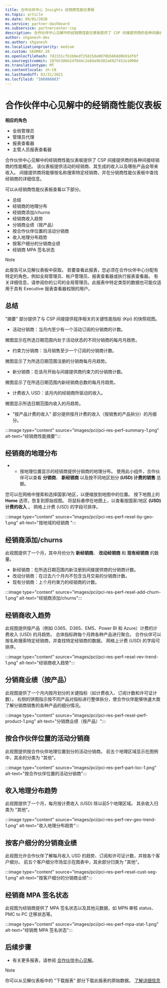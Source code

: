 ```yaml
---
title: 合作伙伴中心 Insights 经销商性能仪表板
ms.topic: article
ms.date: 09/01/2020
ms.service: partner-dashboard
ms.subservice: partnercenter-csp
description: 合作伙伴中心见解中的经销商性能仪表板提供了 CSP 间接提供商的各种间接经销商的性能概述。
author: shganesh-dev
ms.author: shganesh
ms.localizationpriority: medium
ms.custom: SEOMAY.20
ms.openlocfilehash: 7d2331cfb1b0edf25815de0070b5668d0b91df6f
ms.sourcegitcommit: 10765386b2df0d4c2e8da9b302a692f452e1090d
ms.translationtype: MT
ms.contentlocale: zh-CN
ms.lasthandoff: 03/31/2021
ms.locfileid: "106086883"
---
```

# <a name="reseller-performance-dashboard-in-partner-center-insights"></a>合作伙伴中心见解中的经销商性能仪表板

**相应的角色**

- 全局管理员
- 管理员代理
- 报表查看器
- 主管人员报表查看器

合作伙伴中心见解中的经销商性能仪表板提供了 CSP 间接提供商的各种间接经销商的性能概述。 该仪表板提供活动的经销商、其生成的收入以及哪些产品会带来收入。 间接提供商将能够按名称搜索特定经销商，并在分销商性能仪表板中查找经销商的详细信息。

可以从经销商性能仪表板查看以下部分。

- 总结
- 经销商的地理分布
- 经销商添加/churns 
- 经销商收入趋势 
- 分销商业绩（按产品）
- 按合作伙伴位置的活动分销商
- 收入地理分布趋势
- 按客户细分的分销商业绩
- 经销商 MPA 签名状态

 > [!NOTE]
 > 此报告可从见解仪表板中获取。 若要查看此报表，您必须在合作伙伴中心分配有特定的角色，例如全局管理员、帐户管理员、报表查看器或执行报表查看器。 有关详细信息，请参阅你的公司的全局管理员。此报表中特定类型的数据也可能仅适用于具有 Executive 报表查看器权限的用户。

## <a name="summary"></a>总结

"摘要" 部分提供了与 CSP 间接提供程序相关的关键性能指标 (Kpi) 的快照视图。

- 活动分销商：当月内至少有一个活动订阅的分销商的计数。

微图显示在所选日期范围内处于活动状态的不同分销商的每月月趋势。

- 约束力分销商：当月销售至少一个订阅的分销商计数。 

微图显示了为所选日期范围注册的分销商每月月趋势。

- 新分销商：在该月开始与间接提供商约束力的分销商计数。 

微图显示了在所选日期范围内新经销商总数的每月月趋势。

- 计费收入 USD：该月内的经销商所驱动的收入。 

微图显示所选日期范围内收入的月趋势。

- "按产品计费的收入" 部分提供按月计费的收入（按销售的产品拆分）的月细分。 

:::image type="content" source="images/pci/pci-res-perf-summary-1.png" alt-text="经销商性能摘要":::

## <a name="geographical-spread-of-resellers"></a>经销商的地理分布

* * 按地理位置显示的经销商提供分销商的地理分布。 使用此小组件，合作伙伴可以查看 **分销商**、 **新经销商** 以及按不同地区划分 **(USD) 计费的销售** 总额。

您可以在网格中搜索和选择国家/地区，以便缩放到地图中的位置。 按下地图上的 **Home** 选项，恢复到原始视图。 将鼠标悬停在地图上，以查看按国家/地区 **(USD) 计费的收入** 。 网格上计费 (USD) 的字段可排序。

:::image type="content" source="images/pci/pci-res-perf-resel-by-geo-1.png" alt-text="按地域的经销商 ":::

## <a name="resellers-addchurns"></a>经销商添加/churns

此视图提供了一个月，其中月份分为 **新经销商**、 **改动经销商** 和 **现有经销商** 的数量。 

- 新经销商：在所选日期范围内新注册到间接提供商的分销商计数。
- 改动分销商：在过去六个月内不包含当月交易的分销商计数。
- 现有分销商：上个月约束力的经销商的计数。

:::image type="content" source="images/pci/pci-res-perf-resel-add-churn-1.png" alt-text="经销商添加/churns":::

## <a name="resellers-revenue-trend"></a>经销商收入趋势 

此视图提供按产品（例如 O365、D365、EMS、Power BI 和 Azure）计费的计费收入 (USD) 的月趋势。 总体指标跨每个月跨各种产品进行聚合。 合作伙伴可以按名称搜索特定经销商，并查找特定经销商的数据。 网格上计费 (USD) 的字段可排序。

:::image type="content" source="images/pci/pci-res-perf-resel-rev-trend-1.png" alt-text="经销商收入趋势":::

## <a name="reseller-performance-by-products"></a>分销商业绩（按产品）

此视图提供了一个月内按月划分的关键指标（如计费收入、订阅计数和许可证计数）。 右侧的饼图指示按不同产品对指标进行整体拆分，使合作伙伴能够快速大致了解分销商销售的各种产品的细分情况。

:::image type="content" source="images/pci/pci-res-perf-resel-perf-product-1.png" alt-text="分销商业绩（按产品）":::

## <a name="active-resellers-by-partner-locations"></a>按合作伙伴位置的活动分销商

此视图提供按合作伙伴地理位置划分的活动分销商。 前五个地理区域显示在图例中，其余的分类为 "其他"。

:::image type="content" source="images/pci/pci-res-perf-part-loc-1.png" alt-text="按合作伙伴位置的活动分销商":::

## <a name="revenue-geo-distribution-trend"></a>收入地理分布趋势

此视图提供了一个月，每月按计费收入 (USD) 除以前5个地理区域。  其余收入归类为 "其他"。

:::image type="content" source="images/pci/pci-res-perf-rev-geo-trend-1.png" alt-text="收入地理分布趋势":::

## <a name="reseller-performance-by-customer-segment"></a>按客户细分的分销商业绩

此视图允许合作伙伴了解每月收入 USD 的趋势、订阅和许可证计数，并按各个客户细分。 前五个客户细分市场显示在图表中，其余部分归类为 "其他"。

:::image type="content" source="images/pci/pci-res-perf-resel-cust-seg-1.png" alt-text="按客户细分的分销商业绩":::

## <a name="reseller-mpa-signing-status"></a>经销商 MPA 签名状态

此视图为经销商提供了 MPA 签名状态以及其他元数据，如 MPN 审核 status、PMC to PC 迁移状态等。

:::image type="content" source="images/pci/pci-res-perf-mpa-stat-1.png" alt-text="经销商 MPA 签名状态":::

## <a name="next-steps"></a>后续步骤

- 有关更多报表，请参阅 [合作伙伴中心见解](partner-center-insights.md)。

>[!NOTE] 
> 你可以从见解仪表板中的 "下载报表" 部分下载此报表的原始数据。 [了解详细信息](pci-download-reports.md) 
